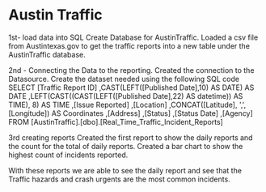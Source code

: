 # Austin Traffic

1st- load data into SQL
Create Database for AustinTraffic.
Loaded a csv file from Austintexas.gov to get the traffic reports into a new table under the AustinTraffic database.


2nd - Connecting the Data to the reporting.
Created the connection to the Datasource.
Create the dataset needed using the following SQL code
SELECT
       [Traffic Report ID]
      ,CAST(LEFT([Published Date],10) AS DATE) AS DATE
	  ,LEFT(CAST((CAST(LEFT([Published Date],22) AS datetime)) AS TIME), 8) AS TIME
      ,[Issue Reported]
      ,[Location]
      ,CONCAT([Latitude], ',', [Longitude]) AS Coordinates
      ,[Address]
      ,[Status]
      ,[Status Date]
      ,[Agency]
  FROM [AustinTraffic].[dbo].[Real_Time_Traffic_Incident_Reports]

  3rd creating reports
  Created the first report to show the daily reports and the count for the total of daily reports.
  Created a bar chart to show the highest count of incidents reported.

  With these reports we are able to see the daily report and see that the Traffic hazards and crash urgents are the most common incidents.
